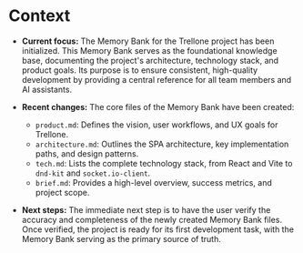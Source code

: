# Context

- **Current focus:** The Memory Bank for the Trellone project has been initialized. This Memory Bank serves as the foundational knowledge base, documenting the project's architecture, technology stack, and product goals. Its purpose is to ensure consistent, high-quality development by providing a central reference for all team members and AI assistants.

- **Recent changes:** The core files of the Memory Bank have been created:

  - `product.md`: Defines the vision, user workflows, and UX goals for Trellone.
  - `architecture.md`: Outlines the SPA architecture, key implementation paths, and design patterns.
  - `tech.md`: Lists the complete technology stack, from React and Vite to `dnd-kit` and `socket.io-client`.
  - `brief.md`: Provides a high-level overview, success metrics, and project scope.

- **Next steps:** The immediate next step is to have the user verify the accuracy and completeness of the newly created Memory Bank files. Once verified, the project is ready for its first development task, with the Memory Bank serving as the primary source of truth.
